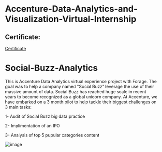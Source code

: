 # Accenture-Data-Analytics-and-Visualization-Virtual-Internship
## Certificate:
[Certificate](https://github.com/Kritika605/-Accenture-Data-Analytics-and-Visualization-Virtual-Internship/blob/main/Accenture%20North%20America_certificate.pdf)

# Social-Buzz-Analytics

This is Accenture Data Analytics virtual experience project with Forage. The goal was to help a company named "Social Buzz" leverage the use of their massive amount of data. Social Buzz has reached huge scale in recent years to become recognized as a global unicorn company. At Accenture, we have embarked on a 3 month pilot to help tackle their biggest challenges on 3 main tasks:

1- Audit of Social Buzz big data practice

2- Implimentation of an IPO

3- Analysis of top 5 pupular categories content

![image](https://github.com/user-attachments/assets/2daf3207-2750-4079-a90b-753d6b8389a3)


